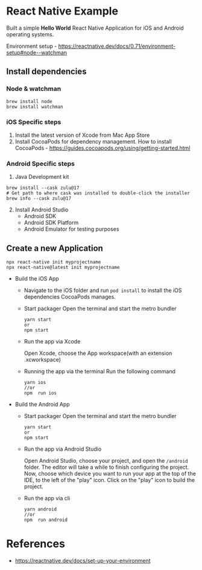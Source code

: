 
# React Native Example

Built a simple **Hello World** React Native Application for iOS and Android operating systems.

Environment setup - https://reactnative.dev/docs/0.71/environment-setup#node--watchman

## Install dependencies

### Node & watchman 

```
brew install node
brew install watchman
```

### iOS Specific steps
 
1. Install the latest version of Xcode from Mac App Store
2. Install CocoaPods for dependency management. How to install CocoaPods - https://guides.cocoapods.org/using/getting-started.html

### Android Specific steps 

1. Java Development kit
   
```
brew install --cask zulu@17
# Get path to where cask was installed to double-click the installer
brew info --cask zulu@17
```
2. Install Android Studio
   - Android SDK
   - Android SDK Platform
   - Android Emulator for testing purposes

## Create a new Application

  ```
  npx react-native init myprojectname
  npx react-native@latest init myprojectname
  ```
- Build the iOS App
  -  Navigate to the iOS folder and run `pod install` to install the iOS dependencies CocoaPods manages.
  -  Start packager
    Open the terminal and start the metro bundler
  
     ```
     yarn start
     or
     npm start
     ```
  - Run the app via Xcode
    
    Open Xcode, choose the App workspace(with an extension .xcworkspace)

  - Running the app via the terminal
    Run the following command
    
    ```
    yarn ios
    //or
    npm  run ios
    ```

- Build the Android App
  - Start packager
      Open the terminal and start the metro bundler
    
     ```
     yarn start
     or
     npm start
     ```

  - Run the app via Android Studio
    
    Open Android Studio, choose your project, and open the `/android` folder. The editor will take a while to finish configuring the project. Now, choose which device you want to run your app at the top of the IDE, to the left of the "play" icon. Click on the "play" icon to build the project. 
      
    
  - Run the app via cli

     ```
    yarn android
    //or
    npm  run android
    ```
    
    

# References

- https://reactnative.dev/docs/set-up-your-environment

